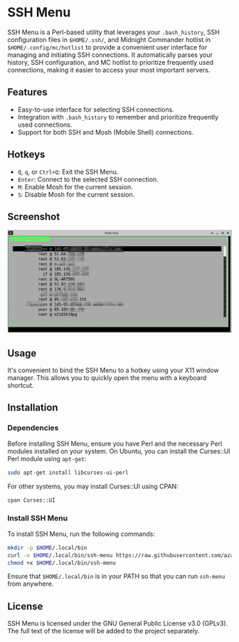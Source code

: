 # SSH Menu

SSH Menu is a Perl-based utility that leverages your `.bash_history`, SSH configuration files in `$HOME/.ssh/`, and Midnight Commander hotlist in `$HOME/.config/mc/hotlist` to provide a convenient user interface for managing and initiating SSH connections. It automatically parses your history, SSH configuration, and MC hotlist to prioritize frequently used connections, making it easier to access your most important servers.

## Features

- Easy-to-use interface for selecting SSH connections.
- Integration with `.bash_history` to remember and prioritize frequently used connections.
- Support for both SSH and Mosh (Mobile Shell) connections.

## Hotkeys

- `Q`, `q`, or `Ctrl+Q`: Exit the SSH Menu.
- `Enter`: Connect to the selected SSH connection.
- `M`: Enable Mosh for the current session.
- `S`: Disable Mosh for the current session.

## Screenshot

![SSH Menu Screenshot](screenshot.png)

## Usage

It's convenient to bind the SSH Menu to a hotkey using your X11 window manager. This allows you to quickly open the menu with a keyboard shortcut.

## Installation

### Dependencies

Before installing SSH Menu, ensure you have Perl and the necessary Perl modules installed on your system. On Ubuntu, you can install the Curses::UI Perl module using `apt-get`:

```bash
sudo apt-get install libcurses-ui-perl
```

For other systems, you may install Curses::UI using CPAN:

```bash
cpan Curses::UI
```

### Install SSH Menu

To install SSH Menu, run the following commands:

```bash
mkdir -p $HOME/.local/bin
curl -o $HOME/.local/bin/ssh-menu https://raw.githubusercontent.com/azazar/ssh-menu/master/ssh-menu
chmod +x $HOME/.local/bin/ssh-menu
```

Ensure that `$HOME/.local/bin` is in your PATH so that you can run `ssh-menu` from anywhere.

## License

SSH Menu is licensed under the GNU General Public License v3.0 (GPLv3). The full text of the license will be added to the project separately.

